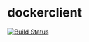 # dockerclient

[![Build Status](https://travis-ci.org/ashot-karapetyan/dockerclient.svg?branch=master)](https://travis-ci.org/ashot-karapetyan/dockerclient)
